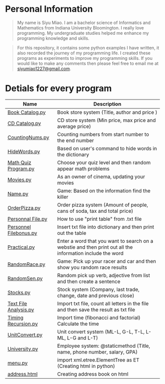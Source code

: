 # Personal Information
>My name is Siyu Miao. I am a bachelor science of Informatics and Mathematics from Indiana University Bloomington. I really love programming. My undergraduate studies helped me enhance my programming knowledge and skills. 

>For this repository, it contains some python examples I have written, it also recorded the journey of my programming life. I created these programs as experiments to improve my programming skills. If you would like to make any comments then please feel free to email me at siyumiao1227@gmail.com.

# Detials for every program
| Name | Description |
|------|-------------|
|[Book Catalog.py](https://github.com/SiyuMiao/Python/blob/master/Book%20Catalog.py)|Book store system (Title, author and price )|
|[CD Catalog.py](https://github.com/SiyuMiao/Python/blob/master/CD%20Catalog.py)|CD store system (Min price, max price and average price)|
|[CountingNums.py](https://github.com/SiyuMiao/Python/blob/master/CountingNums.py)|Counting numbers from start number to the end number |
|[HideWords.py](https://github.com/SiyuMiao/Python/blob/master/HideWords.py)|Based on user's command to hide words in the dictionary|
|[Math Quiz Program.py](https://github.com/SiyuMiao/Python/blob/master/Math%20Quiz%20Program.py)|Choose your quiz level and then random appear math problems|
|[Movies.py](https://github.com/SiyuMiao/Python/blob/master/Movies.py)|As an owner of cinema, updating your movies|
|[Name.py](https://github.com/SiyuMiao/Python/blob/master/Name.py)|Game: Based on the information find the killer|
|[OrderPizza.py](https://github.com/SiyuMiao/Python/blob/master/OrderPizza.py)|Order pizza system (Amount of people, cans of soda, tax and total price)|
|[Personnal File.py](https://github.com/SiyuMiao/Python/blob/master/Personnel%20File.py)|How to use "print table" from .txt file|
|[Personnel Filebonus.py](https://github.com/SiyuMiao/Python/blob/master/Personnel%20Filebonus.py)|Insert txt file into dictionary and then print out the table|
|[Practical.py](https://github.com/SiyuMiao/Python/blob/master/Practical.py)|Enter a word that you want to search on a webstie and then print out all the information include the word|
|[RandomRace.py](https://github.com/SiyuMiao/Python/blob/master/RandomRace.py)|Game: Pick up your racer and car and then show you random race results|
|[RandomSen.py](https://github.com/SiyuMiao/Python/blob/master/RandomSen.py)|Random pick up verb, adjective from list and then create a sentence|
|[Stocks.py](https://github.com/SiyuMiao/Python/blob/master/Stocks.py)|Stock system (Company, last trade, change, date and previous close)|
|[Text File Analysis.py](https://github.com/SiyuMiao/Python/blob/master/Text%20File%20Analysis.py)|Import txt file, count all letters in the file and then save the result as txt file|
|[Timing Recursion.py](https://github.com/SiyuMiao/Python/blob/master/Timing%20Recursion.py)|Import time (fibonacci and factorial) Calculate the time|
|[UnitConvert.py](https://github.com/SiyuMiao/Python/blob/master/UnitConvert.py)|Unit convert system (ML-L, G-L, T-L, L-ML, L-G and L-T)|
|[University.py](https://github.com/SiyuMiao/Python/blob/master/University.py)|Employee system: @staticmethod (Title, name, phone number, salary, GPA)|
|[menu.py](https://github.com/SiyuMiao/Python/blob/master/menu.py)|import xml.etree.ElementTree as ET (Creating html in python)|
|[address.html](https://github.com/SiyuMiao/Python/blob/master/address.html)|Creating address book on html|

